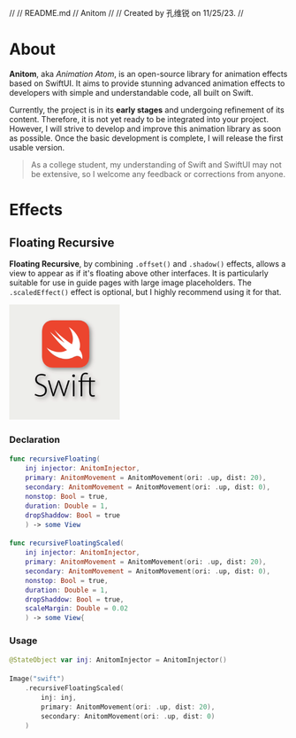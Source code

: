 //
//  README.md
//  Anitom
//
//  Created by 孔维锐 on 11/25/23.
//

# About
**Anitom**, aka *Animation Atom*, is an open-source library for animation effects based on SwiftUI. It aims to provide stunning advanced animation effects to developers with simple and understandable code, all built on Swift. 

Currently, the project is in its **early stages** and undergoing refinement of its content. Therefore, it is not yet ready to be integrated into your project. However, I will strive to develop and improve this animation library as soon as possible. Once the basic development is complete, I will release the first usable version. 

> As a college student, my understanding of Swift and SwiftUI may not be extensive, so I welcome any feedback or corrections from anyone.

# Effects

## Floating Recursive

**Floating Recursive**, by combining `.offset()` and `.shadow()` effects, allows a view to appear as if it's floating above other interfaces. It is particularly suitable for use in guide pages with large image placeholders. The `.scaledEffect()` effect is optional, but I highly recommend using it for that.


<img src="./README_SRC/RecursiveFloating.gif" alt="Floating Recursive" style="max-width: 200px;">

### Declaration
```swift
func recursiveFloating(
    inj injector: AnitomInjector, 
    primary: AnitomMovement = AnitomMovement(ori: .up, dist: 20), 
    secondary: AnitomMovement = AnitomMovement(ori: .up, dist: 0), 
    nonstop: Bool = true, 
    duration: Double = 1, 
    dropShaddow: Bool = true
    ) -> some View

func recursiveFloatingScaled(
    inj injector: AnitomInjector, 
    primary: AnitomMovement = AnitomMovement(ori: .up, dist: 20), 
    secondary: AnitomMovement = AnitomMovement(ori: .up, dist: 0), 
    nonstop: Bool = true, 
    duration: Double = 1, 
    dropShaddow: Bool = true, 
    scaleMargin: Double = 0.02
    ) -> some View{

```
### Usage
```swift
@StateObject var inj: AnitomInjector = AnitomInjector()

Image("swift")
    .recursiveFloatingScaled(
        inj: inj, 
        primary: AnitomMovement(ori: .up, dist: 20), 
        secondary: AnitomMovement(ori: .up, dist: 0)
    )
```